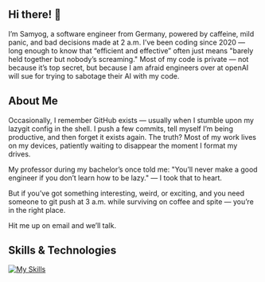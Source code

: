 ## Hi there! 👋

I’m Samyog, a software engineer from Germany, powered by caffeine, mild panic, and bad decisions made at 2 a.m.
I’ve been coding since 2020 — long enough to know that “efficient and effective” often just means "barely held together but nobody’s screaming."
Most of my code is private — not because it’s top secret, but because I am afraid engineers over at openAI will sue for trying to sabotage their AI with my code.

## About Me

Occasionally, I remember GitHub exists — usually when I stumble upon my lazygit config in the shell. I push a few commits, tell myself I’m being productive, and then forget it exists again.
The truth? Most of my work lives on my devices, patiently waiting to disappear the moment I format my drives.

My professor during my bachelor’s once told me: "You’ll never make a good engineer if you don’t learn how to be lazy." — I took that to heart.

But if you’ve got something interesting, weird, or exciting, and you need someone to git push at 3 a.m. while surviving on coffee and spite — you’re in the right place.

Hit me up on email and we’ll talk.

## Skills & Technologies

[![My Skills](https://skillicons.dev/icons?i=c,go,js,ts,py,bash,linux,powershell&perline=8)](https://skillicons.dev)
